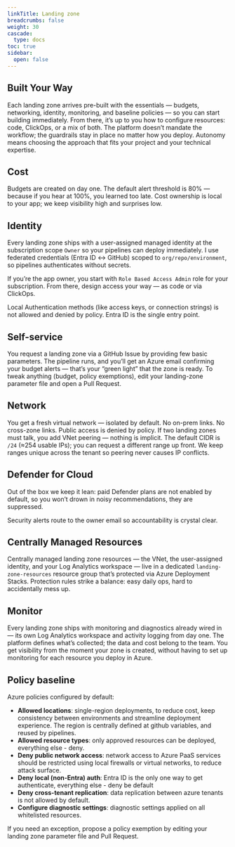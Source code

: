 ```yaml
---
linkTitle: Landing zone
breadcrumbs: false
weight: 30
cascade:
  type: docs  
toc: true
sidebar:
  open: false
---
```



## Built Your Way

Each landing zone arrives pre-built with the essentials — budgets, networking, identity, monitoring, and baseline policies — so you can start building immediately. From there, it’s up to you how to configure resources: code, ClickOps, or a mix of both. The platform doesn’t mandate the workflow; the guardrails stay in place no matter how you deploy. Autonomy means choosing the approach that fits your project and your technical expertise.

## Cost

Budgets are created on day one. The default alert threshold is 80% — because if you hear at 100%, you learned too late. Cost ownership is local to your app; we keep visibility high and surprises low.

## Identity

Every landing zone ships with a user-assigned managed identity at the subscription scope `Owner` so your pipelines can deploy immediately. I use federated credentials (Entra ID ↔︎ GitHub) scoped to `org/repo/environment`, so pipelines authenticates without secrets. 

If you’re the app owner, you start with `Role Based Access Admin` role for your subscription. From there, design access your way — as code or via ClickOps.

Local Authentication methods (like access keys, or connection strings) is not allowed and denied by policy. Entra ID is the single entry point.

## Self-service

You request a landing zone via a GitHub Issue by providing few basic parameters. The pipeline runs, and you’ll get an Azure email confirming your budget alerts — that’s your “green light” that the zone is ready. To tweak anything (budget, policy exemptions), edit your landing-zone parameter file and open a Pull Request.

## Network

You get a fresh virtual network — isolated by default. No on-prem links. No cross-zone links. Public access is denied by policy. If two landing zones must talk, you add VNet peering — nothing is implicit. The default CIDR is `/24` (≈254 usable IPs); you can request a different range up front. We keep ranges unique across the tenant so peering never causes IP conflicts.

## Defender for Cloud

Out of the box we keep it lean: paid Defender plans are not enabled by default, so you won’t drown in noisy recommendations, they are suppressed.

Security alerts route to the owner email so accountability is crystal clear.

## Centrally Managed Resources

Centrally managed landing zone resources — the VNet, the user-assigned identity, and your Log Analytics workspace — live in a dedicated `landing-zone-resources` resource group that’s protected via Azure Deployment Stacks. Protection rules strike a balance: easy daily ops, hard to accidentally mess up.

## Monitor

Every landing zone ships with monitoring and diagnostics already wired in — its own Log Analytics workspace and activity logging from day one. The platform defines what’s collected; the data and cost belong to the team. You get visibility from the moment your zone is created, without having to set up monitoring for each resource you deploy in Azure.

## Policy baseline

Azure policies configured by default:

- **Allowed locations**: single-region deployments, to reduce cost, keep consistency between environments and streamline deployment experience. The region is centrally defined at github variables, and reused by pipelines.
- **Allowed resource types**: only approved resources can be deployed, everything else - deny. 
- **Deny public network access**: network access to Azure PaaS services should be restricted using local firewalls or virtual networks, to reduce attack surface.
- **Deny local (non-Entra) auth**: Entra ID is the only one way to get authenticate, everything else - deny be default
- **Deny cross-tenant replication**: data replication between azure tenants is not allowed by default.
- **Configure diagnostic settings**: diagnostic settings applied on all whitelisted resources. 

If you  need an exception, propose a policy exemption by editing your landing zone parameter file and Pull Request.